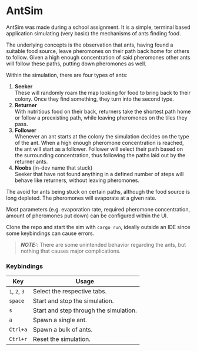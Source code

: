 # AntSim

AntSim was made during a school assignment.
It is a simple, terminal based application simulating (very basic) the mechanisms of ants finding food.

The underlying concepts is the observation that ants, having found a suitable food source, leave pheromones
on their path back home for others to follow. Given a high enough concentration of said pheromones other ants
will follow these paths, putting down pheromones as well. 

Within the simulation, there are four types of ants:
1. **Seeker** \
These will randomly roam the map looking for food to bring back to their colony.
Once they find something, they turn into the second type.
2. **Returner** \
With nutritious food on their back, returners take the shortest path home or follow a preexisting path, while leaving pheromones on the tiles they pass.
3. **Follower** \
Whenever an ant starts at the colony the simulation decides on the type of the ant. When a high enough pheromone concentration
is reached, the ant will start as a follower. Follower will select their path based on the surrounding concentration,
thus following the paths laid out by the returner ants.
4.  **Noobs** (in-dev name that stuck) \
Seeker that have not found anything in a defined number of steps will behave like returners, without leaving pheromones.

The avoid for ants being stuck on certain paths, although the food source is long depleted.
The pheromones will evaporate at a given rate.

Most parameters (e.g. evaporation rate, required pheromone concentration, amount of pheromones put down) can be configured 
within the UI.

Clone the repo and start the sim with `cargo run`, ideally outside an IDE since some keybindings can cause errors.

> **_NOTE:_**: There are some unintended behavior regarding the ants, but nothing that causes major complications.

### Keybindings
| Key           | Usage                                  |
|---------------|----------------------------------------|
| `1`, `2`, `3` | Select the respective tabs.            |
| `space`       | Start and stop the simulation.         |
| `s`           | Start and step through the simulation. |
| `a`           | Spawn a single ant.                    |
| `Ctrl+a`      | Spawn a bulk of ants.                  |
| `Ctrl+r`      | Reset the simulation.                  |


